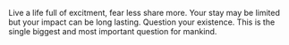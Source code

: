Live a life full of excitment, fear less share more.
Your stay may be limited but your impact can be long lasting.
Question your existence. This is the single biggest and 
most important question for mankind.
